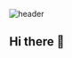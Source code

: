 ![header](https://capsule-render.vercel.app/api?type=soft&text=RECT&fontAlign=30&fontSize=30&desc=Use%20theme&descAlign=60&descAlignY=50&theme=one_dark_pro)

## Hi there 👋

<!--
**youns119/youns119** is a ✨ _special_ ✨ repository because its `README.md` (this file) appears on your GitHub profile.

Here are some ideas to get you started:

- 🔭 I’m currently working on ...
- 🌱 I’m currently learning ...
- 👯 I’m looking to collaborate on ...
- 🤔 I’m looking for help with ...
- 💬 Ask me about ...
- 📫 How to reach me: ...
- 😄 Pronouns: ...
- ⚡ Fun fact: ...
-->
